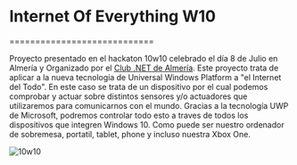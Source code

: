 # Internet Of Everything W10
============================

Proyecto presentado en el hackaton 10w10 celebrado el día 8 de Julio en Almería y Organizado por el [Club .NET de Almería](https://twitter.com/dotnetalmeria). Este proyecto trata de aplicar a la nueva tecnología de Universal Windows Platform a "el Internet del Todo". En este caso se trata de un dispositivo por el cual podemos comprobar y actuar sobre distintos sensores y/o actuadores que utilizaremos para comunicarnos con el mundo. Gracias a la tecnología UWP de Microsoft, podremos controlar todo esto a traves de todos los dispositivos que integren Windows 10. Como puede ser nuestro ordenador de sobremesa, portatil, tablet, phone y incluso nuestra Xbox One.

![10w10](http://i.imgur.com/gRFSQOg.png)
